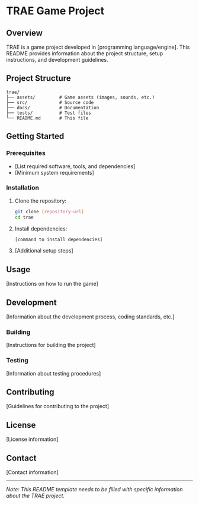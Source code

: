 # TRAE Game Project

## Overview
TRAE is a game project developed in [programming language/engine]. This README provides information about the project structure, setup instructions, and development guidelines.

## Project Structure
```
trae/
├── assets/         # Game assets (images, sounds, etc.)
├── src/            # Source code
├── docs/           # Documentation
├── tests/          # Test files
└── README.md       # This file
```

## Getting Started

### Prerequisites
- [List required software, tools, and dependencies]
- [Minimum system requirements]

### Installation
1. Clone the repository:
    ```bash
    git clone [repository-url]
    cd trae
    ```
2. Install dependencies:
    ```bash
    [command to install dependencies]
    ```
3. [Additional setup steps]

## Usage
[Instructions on how to run the game]

## Development
[Information about the development process, coding standards, etc.]

### Building
[Instructions for building the project]

### Testing
[Information about testing procedures]

## Contributing
[Guidelines for contributing to the project]

## License
[License information]

## Contact
[Contact information]

---
*Note: This README template needs to be filled with specific information about the TRAE project.*